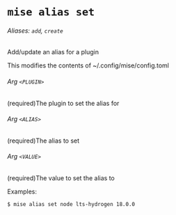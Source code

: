 # `mise alias set`

###### Aliases: `add`, `create`

Add/update an alias for a plugin

This modifies the contents of ~/.config/mise/config.toml

###### Arg `<PLUGIN>`

(required)The plugin to set the alias for

###### Arg `<ALIAS>`

(required)The alias to set

###### Arg `<VALUE>`

(required)The value to set the alias to

Examples:

    $ mise alias set node lts-hydrogen 18.0.0
